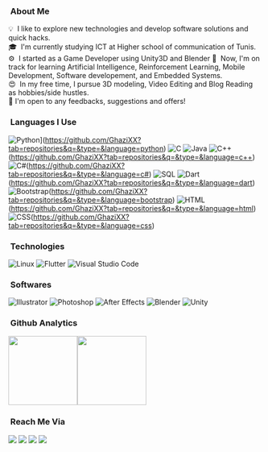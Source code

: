 <!-- ## 👋 &nbsp;Hi! I'm Ghazi -->

### &nbsp;About Me

💡  &nbsp;I like to explore new technologies and develop software solutions and quick hacks.\
🎓 &nbsp;I'm currently studying ICT at Higher school of communication of Tunis.\
⚙️ &nbsp;I started as a Game Developer using Unity3D and Blender
🌱 &nbsp;Now, I'm on track for learning Artificial Intelligence, Reinforcement Learning, Mobile Development, Software developement, and Embedded Systems.\
😍 &nbsp;In my free time, I pursue 3D modeling, Video Editing and Blog Reading as hobbies/side hustles.\
📄 I'm open to any feedbacks, suggestions and offers!

### &nbsp;Languages I Use

![Python](https://img.shields.io/badge/-Python-000?&logo=python)](https://github.com/GhaziXX?tab=repositories&q=&type=&language=python)
![C](https://img.shields.io/badge/-C-000?&logo=C)
![Java](https://img.shields.io/badge/-Java-000?&logo=Java)
![C++](https://img.shields.io/badge/-C++-000?&logo=c%2b%2b)(https://github.com/GhaziXX?tab=repositories&q=&type=&language=c++)
![C#](https://img.shields.io/badge/-Csharp-000?&logo=c-sharp)(https://github.com/GhaziXX?tab=repositories&q=&type=&language=c#)
![SQL](https://img.shields.io/badge/-SQL-000?&logo=MySQL)
![Dart](https://img.shields.io/badge/-Dart-000?&logo=dart)(https://github.com/GhaziXX?tab=repositories&q=&type=&language=dart)
![Bootstrap](https://img.shields.io/badge/-Bootstrap-05122A?&logo=bootstrap)(https://github.com/GhaziXX?tab=repositories&q=&type=&language=bootstrap)
![HTML](https://img.shields.io/badge/-HTML-05122A?&logo=HTML5)(https://github.com/GhaziXX?tab=repositories&q=&type=&language=html)
![CSS](https://img.shields.io/badge/-CSS-05122A?&logo=CSS3)(https://github.com/GhaziXX?tab=repositories&q=&type=&language=css)

### &nbsp;Technologies

![Linux](https://img.shields.io/badge/-Linux-000?&logo=Linux&logoColor=FCC624)
![Flutter](https://img.shields.io/badge/-Linux-000?&logo=Flutter)
![Visual Studio Code](https://img.shields.io/badge/-Visual%20Studio%20Code-05122A?style=flat&logo=visual-studio-code&logoColor=007ACC)

### &nbsp;Softwares
![Illustrator](https://img.shields.io/badge/-Illustrator-05122A?&logo=adobe-illustrator)
![Photoshop](https://img.shields.io/badge/-Photoshop-05122A?&logo=adobe-photoshop)
![After Effects](https://img.shields.io/badge/-Photoshop-05122A?&logo=adobe-after-effects)
![Blender](https://img.shields.io/badge/-Photoshop-05122A?&logo=blender)
![Unity](https://img.shields.io/badge/-Photoshop-05122A?&logo=unity)

### &nbsp;Github Analytics

<a href="https://github.com/GhaziXX/"><img height="137px" src="https://github-readme-stats.vercel.app/api?username=GhaziXX&hide_title=true&hide_border=true&show_icons=true&include_all_commits=true&count_private=true&line_height=21&text_color=000&icon_color=000&bg_color=0,ea6161,ffc64d,fffc4d,52fa5a&theme=graywhite" /><!-- wi*quL3fcV --><img height="137px" src="https://github-readme-stats.vercel.app/api/top-langs/?username=GhaziXX&hide=html&hide_title=true&hide_border=true&layout=compact&langs_count=7&exclude_repo=comp426,Redventures-Movie-Quotes&text_color=000&icon_color=fff&bg_color=0,52fa5a,4dfcff,c64dff&theme=graywhite" /></a>

### &nbsp;Reach Me Via

<a href="https://www.linkedin.com/in/ghazi-tounsi/"><img src="https://img.shields.io/badge/-Ghazi%20Tounsi-0077B5?style=flat&logo=Linkedin&logoColor=white"/></a>
<a href="mailto:gtounsi134@gmail.com"><img src="https://img.shields.io/badge/-gtounsi134@gmail.com-D14836?style=flat&logo=Gmail&logoColor=white"/></a>
<a href="https://www.facebook.com/ghazixx"><img src="https://img.shields.io/badge/-@ghazixx-1877F2?style=flat&logo=Facebook&logoColor=white"/></a>
<a href="@tGhazixx"><img src="https://img.shields.io/badge/-@tGhazixx-BD081C?style=flat&logo=twitter&logoColor=white"/></a>
</p>

